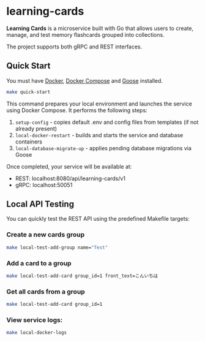 # learning-cards

**Learning Cards** is a microservice built with Go that allows users to create, manage, and test memory flashcards grouped into collections.

The project supports both gRPC and REST interfaces.

## Quick Start

You must have [Docker](https://www.docker.com/), [Docker Compose](https://docs.docker.com/compose/) and [Goose](https://github.com/pressly/goose) installed.

```bash
make quick-start
```

This command prepares your local environment and launches the service using Docker Compose.
It performs the following steps:

1. `setup-config` - copies default .env and config files from templates (if not already present)
2. `local-docker-restart` - builds and starts the service and database containers
3. `local-database-migrate-up` - applies pending database migrations via Goose

Once completed, your service will be available at:
- REST:  localhost:8080/api/learning-cards/v1
- gRPC:  localhost:50051

## Local API Testing
You can quickly test the REST API using the predefined Makefile targets:

### Create a new cards group
```bash
make local-test-add-group name="Test"
```

### Add a card to a group
```bash
make local-test-add-card group_id=1 front_text=こんいちは 
```

### Get all cards from a group
```bash
make local-test-add-card group_id=1
```

### View service logs:

```bash
make local-docker-logs
```
